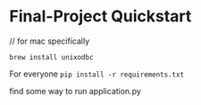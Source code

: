 # Final-Project Quickstart
// for mac specifically
```
brew install unixodbc
```

For everyone
`pip install -r requirements.txt`

find some way to run application.py